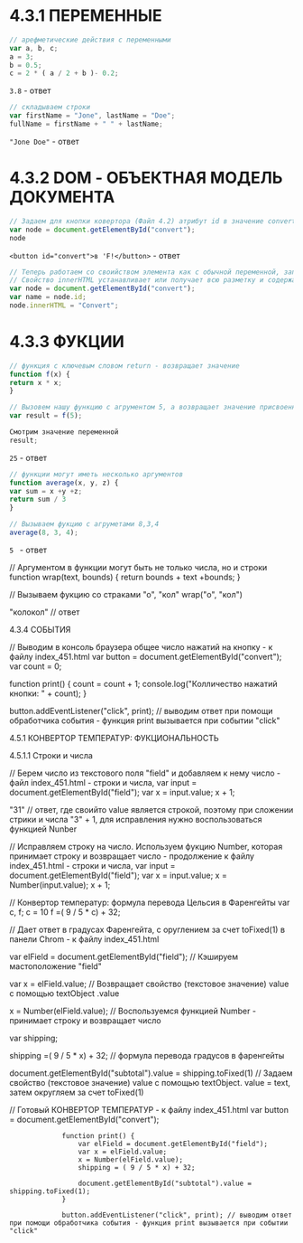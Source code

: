 # 4.3.1 ПЕРЕМЕННЫЕ

```js
// арефметические действия с переменными
var a, b, c;
a = 3;
b = 0.5;
c = 2 * ( a / 2 + b )- 0.2;
```

`3.8` - ответ

```js
// складываем строки
var firstName = "Jone", lastName = "Doe";
fullName = firstName + " " + lastName;
```

`"Jone Doe"` - ответ


# 4.3.2 DOM - ОБЪЕКТНАЯ МОДЕЛЬ ДОКУМЕНТА

```js
// Задаем для кнопки ковертора (Файл 4.2) атрибут id в значение convert и сохраняем в переменную node и вызываем эту переменную
var node = document.getElementById("convert");
node
```

`<button id="convert">в 'F!</button>`   - ответ

```js
// Теперь работаем со своийством элемента как с обычной переменной, записываем через точку после имени переменной (меняем наименовавине кнопки на Convert)  
// Свойство innerHTML устанавливает или получает всю разметку и содержание внутри данного элемента. 
var node = document.getElementById("convert");
var name = node.id;
node.innerHTML = "Convert";
```


# 4.3.3 ФУКЦИИ

```js
// функция с ключевым словом return - возвращает значение
function f(x) {
return x * x;
}

// Вызовем нашу функцию с агрументом 5, а возвращает значение присвоенное переменной
var result = f(5); 

Смотрим значение переменной 
result;
```

`25` - ответ


```js
// функции могут иметь несколько аргументов
function average(x, y, z) {
var sum = x +y +z;
return sum / 3
}

// Вызываем фукцию с агруметами 8,3,4
average(8, 3, 4);
```

`5 `  - ответ



// Аргументом в функции могут быть не только числа, но и строки
function wrap(text, bounds) {
return bounds + text +bounds;
}

// Вызываем фукцию со страками "о", "кол"
wrap("о", "кол")

"колокол" // ответ



4.3.4 СОБЫТИЯ


// Выводим в консоль браузера общее число нажатий на кнопку - к файлу index_451.html
var button = document.getElementById("convert"); 
var count = 0;

function print() {
    count = count + 1;
    console.log("Колличество нажатий кнопки: " + count);
}

button.addEventListener("click", print);  // выводим ответ при помощи обработчика события - функция print вызывается при событии "click"


4.5.1 КОНВЕРТОР ТЕМПЕРАТУР: ФУКЦИОНАЛЬНОСТЬ

4.5.1.1 Строки и числа

// Берем число из текстового поля "field" и добавляем к нему число - файл index_451.html - строки и числа,
var input = document.getElementById("field");
var x = input.value; 
x + 1; 

"31" // ответ, где своийто value является строкой, поэтому при сложении стрики и числа "3" + 1, для исправления нужно воспользоваться функцией Nunber



// Исправляем строку на число. Используем фукцию Number, которая принимает строку и возвращает число - продолжение к файлу index_451.html - строки и числа, 
var input = document.getElementById("field");
var x = input.value;
x = Number(input.value);
x + 1;


// Конвертор температур: формула перевода Цельсия в Фаренгейты 
var c, f;
c = 10
f =( 9 / 5 * c) + 32;



// Дает ответ в градусах Фаренгейта, c оруглением за счет toFixed(1) в панели Chrom - к файлу index_451.html

var elField = document.getElementById("field"); // Кэшируем мастоположение "field"

var x = elField.value; // Возвращает свойство (текстовое значение) value с помощью textObject .value 

x = Number(elField.value);  // Воспользуемся функцией Number - принимает строку и возвращает число

var shipping;

shipping =( 9 / 5 * x) + 32; // формула перевода градусов в фаренгейты

document.getElementById("subtotal").value = shipping.toFixed(1) // Задаем свойство (текстовое значение) value с помощью textObject. value = text, затем округляем за счет toFixed(1)




// Готовый КОНВЕРТОР ТЕМПЕРАТУР - к файлу index_451.html
var button = document.getElementById("convert");
                 
                 function print() {
                     var elField = document.getElementById("field");
                     var x = elField.value;
                     x = Number(elField.value);
                     shipping = ( 9 / 5 * x) + 32;
                     
                     document.getElementById("subtotal").value = shipping.toFixed(1);
                 }
                 
                 button.addEventListener("click", print); // выводим ответ при помощи обработчика события - функция print вызывается при событии "click"
				 
				 









